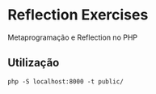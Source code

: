 # Reflection Exercises
 Metaprogramação e Reflection no PHP



## Utilização

```
php -S localhost:8000 -t public/
```